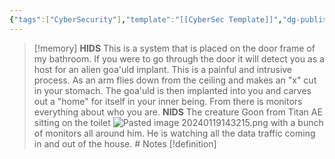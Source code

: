 ```yaml
---
{"tags":["CyberSecurity"],"template":"[[CyberSec Template]]","dg-publish":true,"permalink":"/600-coding/security/notes/cybersec-ids-memory/","dgPassFrontmatter":true}
---
```


> [!memory] 
> **HIDS**
> This is a system that is placed on the door frame of my bathroom. If you were to go through the door it will detect you as a host for an alien goa'uld implant. This is a painful and intrusive process. As an arm flies down from the ceiling and makes an "x" cut in your stomach. The goa'uld is then implanted into you and carves out a "home" for itself in your inner being. From there is monitors everything about who you are. 
> **NIDS**
> The creature Goon from Titan AE sitting on the toilet  ![Pasted image 20240119143215.png](/img/user/104%20Attachments/Pasted%20image%2020240119143215.png) with a bunch of monitors all around him. He is watching all the data traffic coming in and out of the house. # Notes
> [!definition] 
> 



